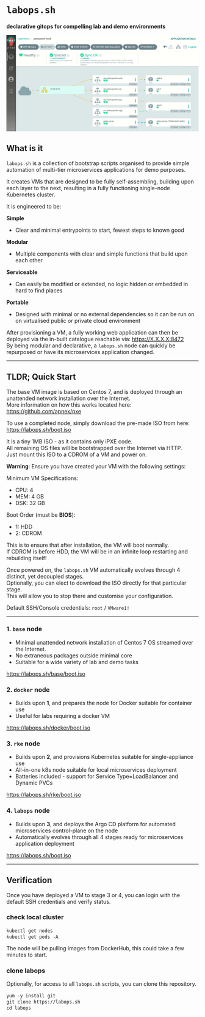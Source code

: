 # `labops.sh`
**declarative gitops for compelling lab and demo environments**  

![labops-app](argo-network.gif)

## What is it
`labops.sh` is a collection of bootstrap scripts organised to provide simple automation of multi-tier microservices applications for demo purposes.  

It creates VMs that are designed to be fully self-assembling, building upon each layer to the next, resulting in a fully functioning single-node Kubernetes cluster.  

It is engineered to be:  

**Simple**
- Clear and minimal entrypoints to start, fewest steps to known good

**Modular**
- Multiple components with clear and simple functions that build upon each other

**Serviceable**  
- Can easily be modified or extended, no logic hidden or embedded in hard to find places

**Portable**
- Designed with minimal or no external dependencies so it can be run on on virtualised public or private cloud environment  

After provisioning a VM, a fully working web application can then be deployed via the in-built catalogue reachable via: https://X.X.X.X:8472  
By being modular and declarative, a `labops.sh` node can quickly be repurposed or have its microservices application changed.  

---
## TLDR; Quick Start
The base VM image is based on Centos 7, and is deployed through an unattended network installation over the Internet.  
More information on how this works located here: https://github.com/apnex/pxe  

To use a completed node, simply download the pre-made ISO from here:  
https://labops.sh/boot.iso

It is a tiny 1MB ISO - as it contains only iPXE code.  
All remaining OS files will be bootstrapped over the Internet via HTTP.  
Just mount this ISO to a CDROM of a VM and power on.  

**Warning**: Ensure you have created your VM with the following settings:  

Minimum VM Specifications:  
- CPU: 4  
- MEM: 4 GB  
- DSK: 32 GB  

Boot Order (must be **BIOS**):  
- 1: HDD  
- 2: CDROM

This is to ensure that after installation, the VM will boot normally.  
If CDROM is before HDD, the VM will be in an infinite loop restarting and rebuilding itself!  

Once powered on, the `labops.sh` VM automatically evolves through 4 distinct, yet decoupled stages.  
Optionally, you can elect to download the ISO directly for that particular stage.  
This will allow you to stop there and customise your configuration.  

Default SSH/Console credentials:  `root` / `VMware1!`  

---
### 1. `base` node
- Minimal unattended network installation of Centos 7 OS streamed over the Internet.
- No extraneous packages outside minimal core  
- Suitable for a wide variety of lab and demo tasks  

https://labops.sh/base/boot.iso  

### 2. `docker` node
- Builds upon **1**, and prepares the node for Docker suitable for container use
- Useful for labs requiring a docker VM  

https://labops.sh/docker/boot.iso  

### 3. `rke` node
- Builds upon **2**, and provisions Kubernetes suitable for single-appliance use
- All-in-one k8s node suitable for local microservices deployment
- Batteries included - support for Service Type=LoadBalancer and Dynamic PVCs

https://labops.sh/rke/boot.iso  

### 4. `labops` node
- Builds upon **3**, and deploys the Argo CD platform for automated microservices control-plane on the node
- Automatically evolves through all 4 stages ready for microservices application deployment

https://labops.sh/boot.iso

---
## Verification
Once you have deployed a VM to stage 3 or 4, you can login with the default SSH credentials and verify status.  

### check local cluster
```
kubectl get nodes
kubectl get pods -A
```

The node will be pulling images from DockerHub, this could take a few minutes to start.  

### clone labops
Optionally, for access to all `labops.sh` scripts, you can clone this repository.  
```
yum -y install git
git clone https://labops.sh
cd labops
```
